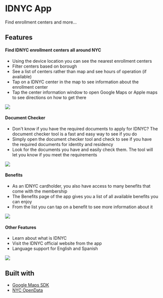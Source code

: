 # IDNYC App

Find enrollment centers and more...

## Features

#### Find IDNYC enrollment centers all around NYC
* Using the device location you can see the nearest enrollment centers
* Filter centers based on borough
* See a list of centers rather than map and see hours of operation (if available)
* Tap on a IDNYC center in the map to see information about the enrollment center
* Tap the center information window to open Google Maps or Apple maps to see directions on how to get there

![](https://thumbs.gfycat.com/EllipticalResponsibleGar-max-14mb.gif)

#### Document Checker
* Don't know if you have the required documents to apply for IDNYC? The document checker tool is a fast and easy way to see if you do
* Simply open the document checker tool and check to see if you have the required documents for identity and residency
* Look for the documents you have and easily check them. The tool will let you know if you meet the requirements 

![](https://thumbs.gfycat.com/HighlevelDirtyAiredaleterrier-max-14mb.gif)

#### Benefits
* As an IDNYC cardholder, you also have access to many benefits that come with the membership
* The Benefits page of the app gives you a list of all available benefits you can enjoy
* From the list you can tap on a benefit to see more information about it

![](https://thumbs.gfycat.com/ImmaterialInformalIndiancow-max-14mb.gif)

#### Other Features
* Learn about what is IDNYC
* Visit the IDNYC official website from the app
* Language support for English and Spanish

![](https://thumbs.gfycat.com/DemandingHomelyInexpectatumpleco-max-14mb.gif)


## Built with
* [Google Maps SDK](https://cloud.google.com/maps-platform/)
* [NYC OpenData](https://opendata.cityofnewyork.us)